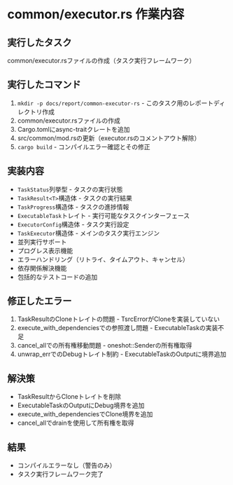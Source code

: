 # common/executor.rs 作業内容

## 実行したタスク
common/executor.rsファイルの作成（タスク実行フレームワーク）

## 実行したコマンド
1. `mkdir -p docs/report/common-executor-rs` - このタスク用のレポートディレクトリ作成
2. common/executor.rsファイルの作成
3. Cargo.tomlにasync-traitクレートを追加
4. src/common/mod.rsの更新（executor.rsのコメントアウト解除）
5. `cargo build` - コンパイルエラー確認とその修正

## 実装内容
- `TaskStatus`列挙型 - タスクの実行状態
- `TaskResult<T>`構造体 - タスクの実行結果
- `TaskProgress`構造体 - タスクの進捗情報
- `ExecutableTask`トレイト - 実行可能なタスクインターフェース
- `ExecutorConfig`構造体 - タスク実行設定
- `TaskExecutor`構造体 - メインのタスク実行エンジン
- 並列実行サポート
- プログレス表示機能
- エラーハンドリング（リトライ、タイムアウト、キャンセル）
- 依存関係解決機能
- 包括的なテストコードの追加

## 修正したエラー
1. TaskResultのCloneトレイトの問題 - TsrcErrorがCloneを実装していない
2. execute_with_dependenciesでの参照渡し問題 - ExecutableTaskの実装不足
3. cancel_allでの所有権移動問題 - oneshot::Senderの所有権取得
4. unwrap_errでのDebugトレイト制約 - ExecutableTaskのOutputに境界追加

## 解決策
- TaskResult<T>からCloneトレイトを削除
- ExecutableTaskのOutputにDebug境界を追加
- execute_with_dependenciesでClone境界を追加
- cancel_allでdrainを使用して所有権を取得

## 結果
- コンパイルエラーなし（警告のみ）
- タスク実行フレームワーク完了